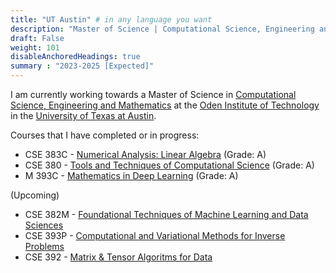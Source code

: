 ```yaml
---
title: "UT Austin" # in any language you want
description: "Master of Science | Computational Science, Engineering and Mathematics"
draft: False
weight: 101
disableAnchoredHeadings: true
summary : "2023-2025 [Expected]"
---
```


I am currently working towards a Master of Science in [Computational Science, Engineering and Mathematics](https://oden.utexas.edu/academics/masters-program/) at the [Oden Institute of Technology](https://oden.utexas.edu) in the [University of Texas at Austin](https://www.utexas.edu).

Courses that I have completed or in progress:

- CSE 383C - [Numerical Analysis: Linear Algebra](https://oden.utexas.edu/academics/courses/numerical-analysis-linear-algebra/) (Grade: A)
- CSE 380  - [Tools and Techniques of Computational Science](https://oden.utexas.edu/academics/courses/tools-techniques-of-computational-science) (Grade: A)
- M 393C   - [Mathematics in Deep Learning](https://catalog.utexas.edu/general-information/coursesatoz/m/) (Grade: A)

(Upcoming)
- CSE 382M - [Foundational Techniques of Machine Learning and Data Sciences](https://oden.utexas.edu/academics/courses/foundational-techniques-machine-learning-data-sciences/)
- CSE 393P - [Computational and Variational Methods for Inverse Problems](https://oden.utexas.edu/academics/courses/Computional-variational-meths-inv-probs-393p/)
- CSE 392  - [Matrix & Tensor Algoritms for Data](https://oden.utexas.edu/academics/courses/topics-in-computer-science/)